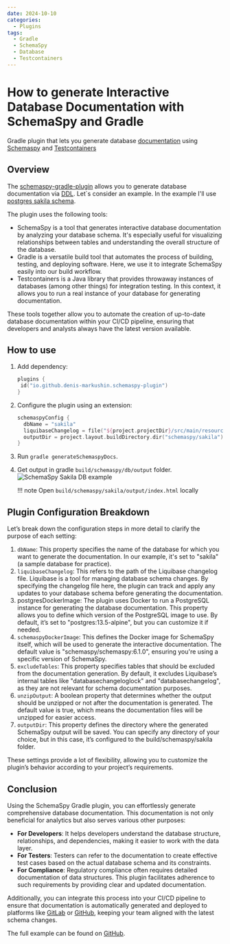 ```yaml
---
date: 2024-10-10
categories:
  - Plugins 
tags:
  - Gradle
  - SchemaSpy
  - Database
  - Testcontainers
---
```


# How to generate Interactive Database Documentation with SchemaSpy and Gradle

Gradle plugin that lets you generate database [documentation](https://schemaspy.org/samples/epivirusurf/)
using [Schemaspy](https://schemaspy.org)
and [Testcontainers](https://testcontainers.com)

<!-- more -->

## Overview

The [schemaspy-gradle-plugin] allows you to generate database documentation via [DDL]. Let`s consider an example. In the
example I'll use [postgres sakila schema].

The plugin uses the following tools:

* SchemaSpy is a tool that generates interactive database documentation by analyzing your database schema. It's
  especially useful for visualizing relationships between tables and understanding the overall structure of the
  database.
* Gradle is a versatile build tool that automates the process of building, testing, and deploying software. Here, we use
  it to integrate SchemaSpy easily into our build workflow.
* Testcontainers is a Java library that provides throwaway instances of databases (among other things) for integration
  testing. In this context, it allows you to run a real instance of your database for generating documentation.

These tools together allow you to automate the creation of up-to-date database documentation within your CI/CD pipeline,
ensuring that developers and analysts always have the latest version available.

## How to use

1. Add dependency:
   ```kotlin
   plugins {
    id("io.github.denis-markushin.schemaspy-plugin")
   }
   ```
2. Configure the plugin using an extension:
   ```kotlin
   schemaspyConfig {
     dbName = "sakila"
     liquibaseChangelog = file("${project.projectDir}/src/main/resources/liquibase/changelog.yml")
     outputDir = project.layout.buildDirectory.dir("schemaspy/sakila")
   }
   ```
3. Run `gradle generateSchemaspyDocs`.
4. Get output in gradle `build/schemaspy/db/output` folder.
   ![SchemaSpy Sakila DB example](schemaspy-sakila-db-example.gif)

    !!! note
        Open `build/schemaspy/sakila/output/index.html` locally

## Plugin Configuration Breakdown

Let’s break down the configuration steps in more detail to clarify the purpose of each setting:

1. `dbName`:
   This property specifies the name of the database for which you want to generate the documentation. In our example,
   it's set to "sakila" (a sample database for practice).
2. `liquibaseChangelog`:
   This refers to the path of the Liquibase changelog file. Liquibase is a tool for managing database schema changes. By
   specifying the changelog file here, the plugin can track and apply any updates to your database schema before
   generating the documentation.
3. postgresDockerImage:
   The plugin uses Docker to run a PostgreSQL instance for generating the database documentation. This property allows
   you to define which version of the PostgreSQL image to use. By default, it’s set to "postgres:13.5-alpine", but you
   can customize it if needed.
4. `schemaspyDockerImage`:
   This defines the Docker image for SchemaSpy itself, which will be used to generate the interactive documentation. The
   default value is "schemaspy/schemaspy:6.1.0", ensuring you're using a specific version of SchemaSpy.
5. `excludeTables`:
   This property specifies tables that should be excluded from the documentation generation. By default, it excludes
   Liquibase’s internal tables like "databasechangeloglock" and "databasechangelog", as they are not relevant for schema
   documentation purposes.
6. `unzipOutput`:
   A boolean property that determines whether the output should be unzipped or not after the documentation is generated.
   The default value is true, which means the documentation files will be unzipped for easier access.
7. `outputDir`:
   This property defines the directory where the generated SchemaSpy output will be saved. You can specify any directory
   of your choice, but in this case, it’s configured to the build/schemaspy/sakila folder.

These settings provide a lot of flexibility, allowing you to customize the plugin’s behavior according to your project’s
requirements.

## Conclusion

Using the SchemaSpy Gradle plugin, you can effortlessly generate comprehensive database documentation. This
documentation is not only beneficial for analytics but also serves various other purposes:

- **For Developers**: It helps developers understand the database structure, relationships, and dependencies, making it
  easier to work with the data layer.
- **For Testers**: Testers can refer to the documentation to create effective test cases based on the actual database
  schema and its constraints.
- **For Compliance**: Regulatory compliance often requires detailed documentation of data structures. This plugin
  facilitates adherence to such requirements by providing clear and updated documentation.

Additionally, you can integrate this process into your CI/CD pipeline to ensure that documentation is automatically
generated and deployed to platforms like [GitLab](https://docs.gitlab.com/ee/user/project/pages/)
or [GitHub](https://pages.github.com), keeping your team aligned with the latest schema changes.

The full example can be found on [GitHub](https://github.com/denis-markushin/schemaspy-gradle-plugin/tree/main/example).

[schemaspy-gradle-plugin]: https://github.com/denis-markushin/schemaspy-gradle-plugin
[DDL]: https://en.wikipedia.org/wiki/Data_definition_language
[postgres sakila schema]: https://github.com/denis-markushin/schemaspy-gradle-plugin/blob/main/example/src/main/resources/liquibase/scripts/postgres-sakila-schema.sql
